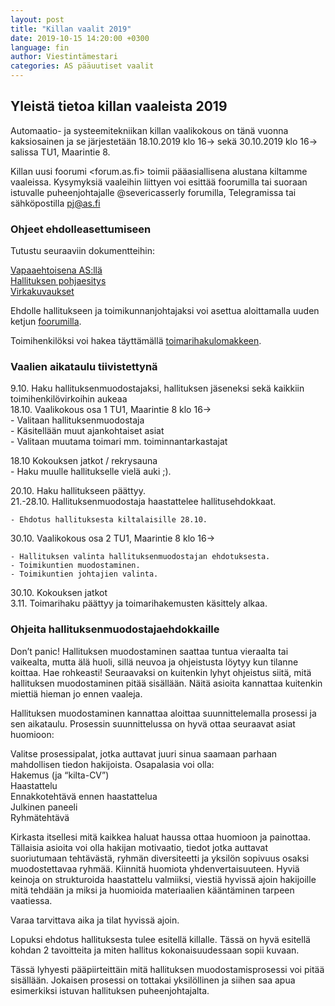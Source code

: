 ```yaml
---
layout: post
title: "Killan vaalit 2019"
date: 2019-10-15 14:20:00 +0300
language: fin
author: Viestintämestari
categories: AS pääuutiset vaalit
---
```

## Yleistä tietoa killan vaaleista 2019

Automaatio- ja systeemitekniikan killan vaalikokous on tänä vuonna kaksiosainen ja se järjestetään 18.10.2019 klo 16-> sekä 30.10.2019 klo 16-> salissa TU1, Maarintie 8.

Killan uusi foorumi <forum.as.fi> toimii pääasiallisena alustana kiltamme vaaleissa.
Kysymyksiä vaaleihin liittyen voi esittää foorumilla tai suoraan istuvalle puheenjohtajalle @severicasserly forumilla, Telegramissa tai sähköpostilla pj@as.fi

### Ohjeet ehdolleasettumiseen

Tutustu seuraaviin dokumentteihin:

[Vapaaehtoisena AS:llä](https://as.fi/uutiset/2019/10/15/vapaaehtoisena.html)  
[Hallituksen pohjaesitys](https://as.fi/uutiset/2019/10/15/pohjaesitys.html)  
[Virkakuvaukset](https://as.fi/uutiset/2019/10/15/virkakuvaukset.html)  

Ehdolle hallitukseen ja toimikunnanjohtajaksi voi asettua aloittamalla uuden ketjun [foorumilla](https://forum.as.fi/c/vaalit-2019).

Toimihenkilöksi voi hakea täyttämällä [toimarihakulomakkeen](https://docs.google.com/forms/d/e/1FAIpQLSea4rVQHiCXHtTL4czVFpW0Zy10EvCVlbzuLRIUq1WhVzdF9Q/viewform).

### Vaalien aikataulu tiivistettynä

9.10. Haku hallituksenmuodostajaksi, hallituksen jäseneksi sekä kaikkiin toimihenkilövirkoihin aukeaa  
18.10. Vaalikokous osa 1 TU1, Maarintie 8 klo 16->  
    - Valitaan hallituksenmuodostaja  
    - Käsitellään muut ajankohtaiset asiat  
    - Valitaan muutama toimari mm. toiminnantarkastajat 
 
18.10 Kokouksen jatkot / rekrysauna  
    - Haku muulle hallitukselle vielä auki ;).  

20.10. Haku hallitukseen päättyy.  
21.-28.10. Hallituksenmuodostaja haastattelee hallitusehdokkaat.  

    - Ehdotus hallituksesta kiltalaisille 28.10.

30.10. Vaalikokous osa 2 TU1, Maarintie 8 klo 16->  

    - Hallituksen valinta hallituksenmuodostajan ehdotuksesta.  
    - Toimikuntien muodostaminen.  
    - Toimikuntien johtajien valinta.

30.10. Kokouksen jatkot  
3.11. Toimarihaku päättyy ja toimarihakemusten käsittely alkaa.

### Ohjeita hallituksenmuodostajaehdokkaille

Don’t panic! Hallituksen muodostaminen saattaa tuntua vieraalta tai vaikealta, mutta älä huoli, sillä neuvoa ja ohjeistusta löytyy kun tilanne koittaa. Hae rohkeasti! Seuraavaksi on kuitenkin lyhyt ohjeistus siitä, mitä hallituksen muodostaminen pitää sisällään. Näitä asioita kannattaa kuitenkin miettiä hieman jo ennen vaaleja.

Hallituksen muodostaminen kannattaa aloittaa suunnittelemalla prosessi ja sen aikataulu.
Prosessin suunnittelussa on hyvä ottaa seuraavat asiat huomioon:

Valitse prosessipalat, jotka auttavat juuri sinua saamaan parhaan mahdollisen tiedon hakijoista. Osapalasia voi olla:  
Hakemus (ja “kilta-CV”)  
Haastattelu  
Ennakkotehtävä ennen haastattelua  
Julkinen paneeli  
Ryhmätehtävä  

Kirkasta itsellesi mitä kaikkea haluat haussa ottaa huomioon ja painottaa. Tällaisia asioita voi olla hakijan motivaatio, tiedot jotka auttavat suoriutumaan tehtävästä, ryhmän diversiteetti ja yksilön sopivuus osaksi muodostettavaa ryhmää.
Kiinnitä huomiota yhdenvertaisuuteen. Hyviä keinoja on strukturoida haastattelu valmiiksi, viestiä hyvissä ajoin hakijoille mitä tehdään ja miksi ja huomioida materiaalien kääntäminen tarpeen vaatiessa.

Varaa tarvittava aika ja tilat hyvissä ajoin.

Lopuksi ehdotus hallituksesta tulee esitellä killalle. Tässä on hyvä esitellä kohdan 2 tavoitteita ja miten hallitus kokonaisuudessaan sopii kuvaan.

Tässä lyhyesti pääpiirteittäin mitä hallituksen muodostamisprosessi voi pitää sisällään. Jokaisen prosessi on tottakai yksilöllinen ja siihen saa apua esimerkiksi istuvan hallituksen puheenjohtajalta.
